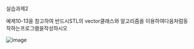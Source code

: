 실습과제2

예제10-13을 참고하여 반드시STL의 vector클래스와 알고리즘을 이용하여다음처럼동작하는프로그램을작성하시오

![image](https://github.com/user-attachments/assets/788c1ed6-903b-4026-8aa1-cdbedcab8edf)
